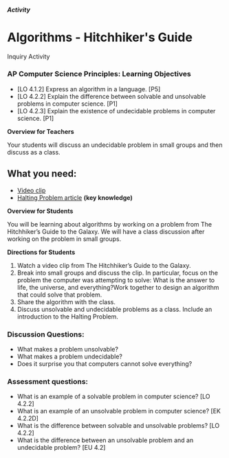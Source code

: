 ##### Activity
# Algorithms - Hitchhiker's Guide
Inquiry Activity
 
### AP Computer Science Principles: Learning Objectives
- [LO 4.1.2] Express an algorithm in a language. [P5]
- [LO 4.2.2] Explain the difference between solvable and unsolvable problems in computer science. [P1]
- [LO 4.2.3] Explain the existence of undecidable problems in computer science. [P1]
 
**Overview for Teachers**
 
Your students will discuss an undecidable problem in small groups and then discuss as a class.
 
## What you need:
- [Video clip](https://www.youtube.com/watch?v=aboZctrHfK8)
- [Halting Problem article](http://www.huffingtonpost.com/entry/how-to-describing-alan-turings-halting-problem-to_us_58d1ae08e4b062043ad4add7)  **(key knowledge)**
 
**Overview for Students**
 
You will be learning about algorithms by working on a problem from The Hitchhiker’s Guide to the Galaxy.  We will have a class discussion after working on the problem in small groups.

**Directions for Students**
1. Watch a video clip from The Hitchhiker’s Guide to the Galaxy.
1. Break into small groups and discuss the clip. In particular, focus on the problem the computer was attempting to solve: What is the answer to life, the universe, and everything?Work together to design an algorithm that could solve that problem.
1. Share the algorithm with the class.
1. Discuss unsolvable and undecidable problems as a class. Include an introduction to the Halting Problem.
 
### Discussion Questions:
- What makes a problem unsolvable?
- What makes a problem undecidable?
- Does it surprise you that computers cannot solve everything?

### Assessment questions:
- What is an example of a solvable problem in computer science? [LO 4.2.2]
- What is an example of an unsolvable problem in computer science? [EK 4.2.2D]
- What is the difference between solvable and unsolvable problems? [LO 4.2.2]
- What is the difference between an unsolvable problem and an undecidable problem? [EU 4.2]
